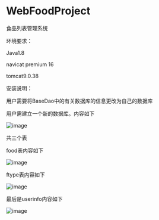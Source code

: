 # WebFoodProject
食品列表管理系统

环境要求：

Java1.8

navicat premium 16

tomcat9.0.38

安装说明：

用户需要将BaseDao中的有关数据库的信息更改为自己的数据库

用户需建立一个新的数据库。内容如下

![image](https://github.com/niumaaba/WebFoodProject/assets/108407641/fc836941-40c6-4094-8d39-30e22ebd9599)

共三个表

food表内容如下

![image](https://github.com/niumaaba/WebFoodProject/assets/108407641/b51d763b-84a0-439a-9189-78ea79603fc7)

ftype表内容如下

![image](https://github.com/niumaaba/WebFoodProject/assets/108407641/81be818b-bd10-4a5b-93e9-6bdf9680626d)

最后是userinfo内容如下

![image](https://github.com/niumaaba/WebFoodProject/assets/108407641/58b7a150-82ed-43be-a495-4a829d6648a0)


